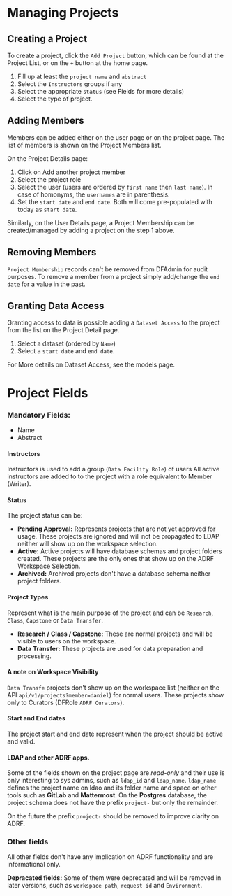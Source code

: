 # Managing Projects

## Creating a Project

To create a project, click the `Add Project` button, which can be found at the Project List, or on the `+` button at the home page.

1. Fill up at least the `project name` and `abstract`
2. Select the `Instructors` groups if any
3. Select the appropriate `status` (see Fields for more details)
4. Select the type of project. 


## Adding Members
Members can be added either on the user page or on the project page. The list of members is shown on the Project Members list.

On the Project Details page:
1. Click on Add another project member
2. Select the project role
3. Select the user (users are ordered by `first name` then `last name`). In case of homonyms, the `usernames` are in parenthesis.
4. Set the `start date` and `end date`. Both will come pre-populated with today as `start date`.

Similarly, on the User Details page, a Project Membership can be created/managed by adding a project on the step 1 above.  

## Removing Members
`Project Membership` records can't be removed from DFAdmin for audit purposes. 
To remove a member from a project simply add/change the `end date` for a value in the past.


## Granting Data Access 
Granting access to data is possible adding a `Dataset Access` to the project from the list on the Project Detail page.

1. Select a dataset (ordered by `Name`)
2. Select a `start date` and `end date`.

For More details on Dataset Access, see the models page.


# Project Fields


### Mandatory Fields: 
- Name
- Abstract


#### Instructors
Instructors is used to add a group (`Data Facility Role`) of users All active instructors are added to to the project with a role equivalent to Member (Writer).


#### Status
The project status can be:
- **Pending Approval:** Represents projects that are not yet approved for usage. These projects are ignored and will not be propagated to LDAP neither will show up on the workspace selection. 
- **Active:** Active projects will have database schemas and project folders created. These projects are the only ones that show up on the ADRF Workspace Selection. 
- **Archived:** Archived projects don't have a database schema neither project folders.


#### Project Types
Represent what is the main purpose of the project and can be `Research`, `Class`, `Capstone` or `Data Transfer`.
- **Research / Class / Capstone:** These are normal projects and will be visible to users on the workspace.
- **Data Transfer:** These projects are used for data preparation and processing. 


#### A note on Workspace Visibility
`Data Transfe` projects don't show up on the workspace list (neither on the API `api/v1/projects?member=daniel`) for normal users. These projects show only to Curators (DFRole `ADRF Curators`).


#### Start and End dates
The project start and end date represent when the project should be active and valid.


#### LDAP and other ADRF apps.
Some of the fields shown on the project page are _read-only_ and their use is only interesting to sys admins, such as `ldap_id` and `ldap_name`. 
`ldap_name` defines the project name on ldao and its folder name and space on other tools such as **GitLab** and **Mattermost**. On the **Postgres** database, the project schema does not have the prefix `project-` but only the remainder.

On the future the prefix `project-` should be removed to improve clarity on ADRF. 


### Other fields
All other fields don't have any implication on ADRF functionality and are informational only. 

**Depracated fields:** Some of them were deprecated and will be removed in later versions, such as `workspace path`, `request id` and `Environment`.

